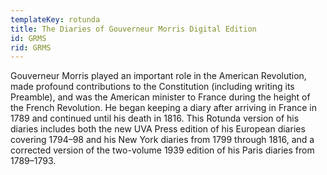 ```yaml
---
templateKey: rotunda
title: The Diaries of Gouverneur Morris Digital Edition
id: GRMS
rid: GRMS
---
```

Gouverneur Morris played an important role in the American Revolution, made profound contributions to the Constitution (including writing its Preamble), and was the American minister to France during the height of the French Revolution. He began keeping a diary after arriving in France in 1789 and continued until his death in 1816. This Rotunda version of his diaries includes both the new UVA Press edition of his European diaries covering 1794–98 and his New York diaries from 1799 through 1816, and a corrected version of the two-volume 1939 edition of his Paris diaries from 1789–1793.